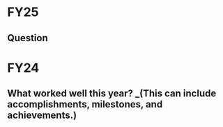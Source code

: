 # FY25
## Question


# FY24
## **What worked well this year?** _(This can include accomplishments, milestones, and achievements.)